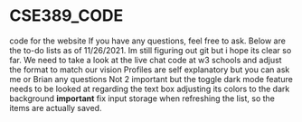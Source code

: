 # CSE389_CODE
code for the website
If you have any questions, feel free to ask. Below are the to-do lists as of 11/26/2021. Im still figuring out git but i hope its clear so far. 
We need to take a look at the live chat code at w3 schools and adjust the format to match our vision
Profiles are self explanatory but you can ask me or Brian any questions
Not 2 important but the toggle dark mode feature needs to be looked at regarding the text box adjusting its colors to the dark background
**important** fix input storage when refreshing the list, so the items are actually saved. 
